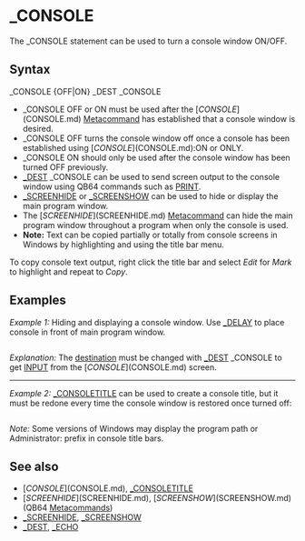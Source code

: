 # _CONSOLE

The _CONSOLE statement can be used to turn a console window ON/OFF.

  

## Syntax

_CONSOLE {OFF|ON}
_DEST _CONSOLE
  

* _CONSOLE OFF or ON must be used after the [$CONSOLE]($CONSOLE.md) [Metacommand](Metacommand.md) has established that a console window is desired.
* _CONSOLE OFF turns the console window off once a console has been established using [$CONSOLE]($CONSOLE.md):ON or ONLY.
* _CONSOLE ON should only be used after the console window has been turned OFF previously.
* [_DEST](_DEST.md) _CONSOLE can be used to send screen output to the console window using QB64 commands such as [PRINT](PRINT.md).
* [_SCREENHIDE](_SCREENHIDE.md) or [_SCREENSHOW](_SCREENSHOW.md) can be used to hide or display the main program window.
* The [$SCREENHIDE]($SCREENHIDE.md) [Metacommand](Metacommand.md) can hide the main program window throughout a program when only the console is used.
* **Note:** Text can be copied partially or totally from console screens in Windows by highlighting and using the title bar menu.

To copy console text output, right click the title bar and select *Edit* for *Mark* to highlight and repeat to *Copy*.
  

## Examples

*Example 1:* Hiding and displaying a console window. Use [_DELAY](_DELAY.md) to place console in front of main program window.

``` [$CONSOLE]($CONSOLE.md) _CONSOLE [OFF](OFF.md) 'close original console [_DELAY](_DELAY.md) 2 _CONSOLE [ON](ON.md) 'place console above program window  [_DEST](_DEST.md) _CONSOLE [INPUT](INPUT.md) "Enter your name: ", nme$ 'get program input _CONSOLE [OFF](OFF.md) 'close console  [_DEST](_DEST.md) 0 'destination program window [PRINT](PRINT.md) nme$ [END](END.md)  
```

*Explanation:* The [destination](destination.md) must be changed with [_DEST](_DEST.md) _CONSOLE to get [INPUT](INPUT.md) from the [$CONSOLE]($CONSOLE.md) screen.

---

*Example 2:* [_CONSOLETITLE](_CONSOLETITLE.md) can be used to create a console title, but it must be redone every time the console window is restored once turned off:

``` [$CONSOLE]($CONSOLE.md)  [_CONSOLETITLE](_CONSOLETITLE.md) "firstone" [_DELAY](_DELAY.md) 10  _CONSOLE [OFF](OFF.md) [_DELAY](_DELAY.md) 10  _CONSOLE [ON](ON.md) [_CONSOLETITLE](_CONSOLETITLE.md) "secondone"  
```

*Note:* Some versions of Windows may display the program path or Administrator: prefix in console title bars.
  

## See also

* [$CONSOLE]($CONSOLE.md), [_CONSOLETITLE](_CONSOLETITLE.md)
* [$SCREENHIDE]($SCREENHIDE.md), [$SCREENSHOW]($SCREENSHOW.md) (QB64 [Metacommands](Metacommands.md))
* [_SCREENHIDE](_SCREENHIDE.md), [_SCREENSHOW](_SCREENSHOW.md)
* [_DEST](_DEST.md), [_ECHO](_ECHO.md)

  
